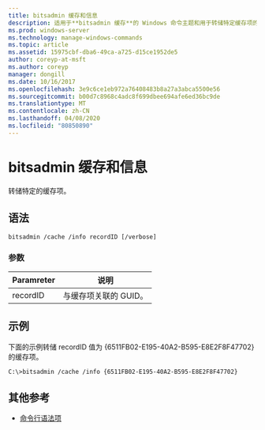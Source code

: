 ```yaml
---
title: bitsadmin 缓存和信息
description: 适用于**bitsadmin 缓存**的 Windows 命令主题和用于转储特定缓存项的信息。
ms.prod: windows-server
ms.technology: manage-windows-commands
ms.topic: article
ms.assetid: 15975cbf-dba6-49ca-a725-d15ce1952de5
author: coreyp-at-msft
ms.author: coreyp
manager: dongill
ms.date: 10/16/2017
ms.openlocfilehash: 3e9c6ce1eb972a76408483b8a27a3abca5500e56
ms.sourcegitcommit: b00d7c8968c4adc8f699dbee694afe6ed36bc9de
ms.translationtype: MT
ms.contentlocale: zh-CN
ms.lasthandoff: 04/08/2020
ms.locfileid: "80850890"
---
```

# <a name="bitsadmin-cache-and-info"></a>bitsadmin 缓存和信息

转储特定的缓存项。

## <a name="syntax"></a>语法

```
bitsadmin /cache /info recordID [/verbose]
```

### <a name="parameters"></a>参数

| Paramreter | 说明 |
| -------------- | -------------- |
| recordID | 与缓存项关联的 GUID。 |

## <a name="examples"></a><a name=BKMK_examples></a>示例

下面的示例转储 recordID 值为 {6511FB02-E195-40A2-B595-E8E2F8F47702} 的缓存项。

```
C:\>bitsadmin /cache /info {6511FB02-E195-40A2-B595-E8E2F8F47702}
```

## <a name="additional-references"></a>其他参考

- [命令行语法项](command-line-syntax-key.md)